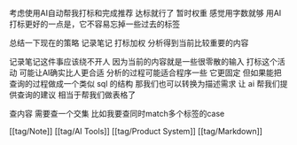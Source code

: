 考虑使用AI自动帮我打标和完成推荐 达标就行了 暂时权重 感觉用字数就够 用AI打标更好的一点是，它不容易忘掉一些过去的标签

总结一下现在的策略
记录笔记
打标加权
分析得到当前比较重要的内容

记录笔记这件事应该绕不开人 因为当前的内容就是一些很零散的输入
打标这个活动 可能让AI确实比人更合适
分析的过程可能适合程序一些 它更固定
但如果能把查询的过程做成一个类似 sql 的结构 那我们也可以转换为描述需求 让 ai 帮我们提供查询的建议 相当于帮我们做表格了

查内容 需要查一个交集 比如我要查同时match多个标签的case

[[tag/Note]] [[tag/AI Tools]] [[tag/Product System]] [[tag/Markdown]]